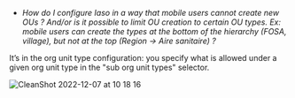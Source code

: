 * _How do I configure Iaso in a way that mobile users cannot create new OUs ? And/or is it possible to limit OU creation to certain OU types. Ex: mobile users can create the types at the bottom of the hierarchy (FOSA, village), but not at the top (Region -> Aire sanitaire) ?_

It’s in the org unit type configuration: you specify what is allowed under a given org unit type in the "sub org unit types" selector.

![CleanShot 2022-12-07 at 10 18 16](https://user-images.githubusercontent.com/185797/206139597-f9b1c7e4-3bca-422e-a89b-337bed9d48e4.png)
